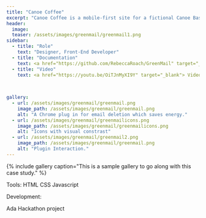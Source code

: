 ```yaml
---
title: "Canoe Coffee"
excerpt: "Canoe Coffee is a mobile-first site for a fictional Canoe Based Coffee Shop serving boaters in Seattle, WA."
header:
  image:
  teaser: /assets/images/greenmail/greenmail1.png
sidebar:
  - title: "Role"
    text: "Designer, Front-End Developer"
  - title: "Documentation"
    text: <a href="https://github.com/RebeccaRoach/GreenMail" target="_blank"> Github Repository </a>
  - title: "Video"
    text: <a href="https://youtu.be/OiTJnMyXI9Y" target="_blank"> Video Submission </a>
    
  

gallery:
  - url: /assets/images/greenmail/greenmail.png
    image_path: /assets/images/greenmail/greenmail.png
    alt: "A Chrome plug in for email deletion which saves energy."
  - url: /assets/images/greenmail/greenmailicons.png
    image_path: /assets/images/greenmail/greenmailicons.png
    alt: "Icons with visual constrast"
  - url: /assets/images/greenmail/greenmail2.png
    image_path: /assets/images/greenmail/greenmail.png
    alt: "Plugin Interaction."
---
```



{% include gallery caption="This is a sample gallery to go along with this case study." %}



Tools:
    HTML
    CSS
    Javascript

Development:

Ada Hackathon project
